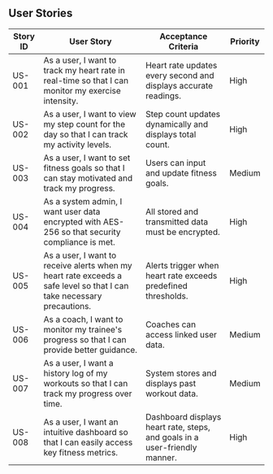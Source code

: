 ## User Stories

| Story ID | User Story | Acceptance Criteria | Priority |
|----------|-----------|----------------------|----------|
| US-001 | As a user, I want to track my heart rate in real-time so that I can monitor my exercise intensity. | Heart rate updates every second and displays accurate readings. | High |
| US-002 | As a user, I want to view my step count for the day so that I can track my activity levels. | Step count updates dynamically and displays total count. | High |
| US-003 | As a user, I want to set fitness goals so that I can stay motivated and track my progress. | Users can input and update fitness goals. | Medium |
| US-004 | As a system admin, I want user data encrypted with AES-256 so that security compliance is met. | All stored and transmitted data must be encrypted. | High |
| US-005 | As a user, I want to receive alerts when my heart rate exceeds a safe level so that I can take necessary precautions. | Alerts trigger when heart rate exceeds predefined thresholds. | High |
| US-006 | As a coach, I want to monitor my trainee's progress so that I can provide better guidance. | Coaches can access linked user data. | Medium |
| US-007 | As a user, I want a history log of my workouts so that I can track my progress over time. | System stores and displays past workout data. | Medium |
| US-008 | As a user, I want an intuitive dashboard so that I can easily access key fitness metrics. | Dashboard displays heart rate, steps, and goals in a user-friendly manner. | High |

